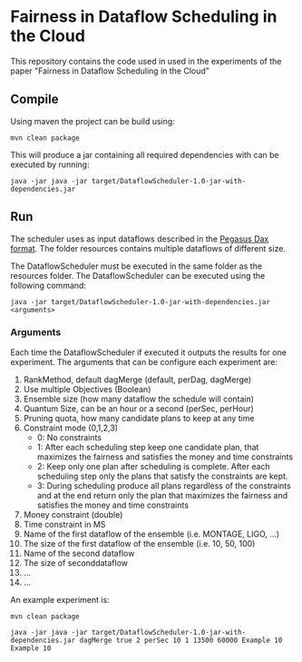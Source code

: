 # Fairness in Dataflow Scheduling in the Cloud

This repository contains the code used in used in the experiments of the paper "Fairness in Dataflow Scheduling in the Cloud"

## Compile
Using maven the project can be build using:

```mvn clean package```

This will produce a jar containing all required dependencies with can be executed by running:

```
java -jar java -jar target/DataflowScheduler-1.0-jar-with-dependencies.jar 
```

## Run

The scheduler uses as input dataflows described in the [Pegasus Dax format](http://pegasus.isi.edu/schema/DAX).
The folder resources contains multiple dataflows of different size.

The DataflowScheduler must be executed in the same folder as the resources folder. The DataflowScheduler can be 
executed using the following command:

```
java -jar target/DataflowScheduler-1.0-jar-with-dependencies.jar <arguments>

```

### Arguments
Each time the DataflowScheduler if executed it outputs the results for one experiment.
The arguments that can be configure each experiment are:

1. RankMethod, default dagMerge (default, perDag, dagMerge)
2. Use multiple Objectives (Boolean)
3. Ensemble size (how many dataflow the schedule will contain) 
4. Quantum Size, can be an hour or a second (perSec, perHour)
5. Pruning quota, how many candidate plans to keep at any time
6. Constraint mode (0,1,2,3)
   * 0: No constraints
   * 1: After each scheduling step keep one candidate plan, that maximizes the fairness and satisfies the money and time constraints
   * 2: Keep only one plan after scheduling is complete. After each scheduling step only the plans that satisfy the constraints are kept.
   * 3: During scheduling produce all plans regardless of the constraints and at the end return only the plan that maximizes the fairness and satisfies the money and time constraints
7. Money constraint (double)
8. Time constraint in MS
9. Name of the first dataflow of the ensemble (i.e. MONTAGE, LIGO, ...)
10. The size of the first dataflow of the ensemble (i.e. 10, 50, 100)
11. Name of the second dataflow 
12. The size of seconddataflow 
13. ...
14. ...

An example experiment is:
```
mvn clean package

java -jar java -jar target/DataflowScheduler-1.0-jar-with-dependencies.jar dagMerge true 2 perSec 10 1 13500 60000 Example 10 Example 10 
```